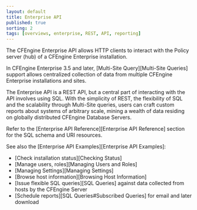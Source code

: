 ```yaml
---
layout: default
title: Enterprise API
published: true
sorting: 2 
tags: [overviews, enterprise, REST, API, reporting]
---
```


The CFEngine Enterprise API allows HTTP clients to interact with the Policy server (hub) 
of a CFEngine Enterprise installation. 

In CFEngine Enterprise 3.5 and later, [Multi-Site Query][Multi-Site Queries] 
support allows centralized collection of data from multiple CFEngine 
Enterprise installations and sites.

The Enterprise API is a REST API, but a central part of interacting with the 
API involves using SQL. With the simplicity of REST, the flexibility of 
SQL and the scalability through Multi-Site queries, users can craft custom 
reports about systems of arbitrary scale, mining a wealth of data residing 
on globally distributed CFEngine Database Servers.

Refer to the [Enterprise API Reference][Enterprise API Reference] section for the SQL schema 
and URI resources. 

See also the [Enterprise API Examples][Enterprise API Examples]:

* [Check installation status][Checking Status]
* [Manage users, roles][Managing Users and Roles]
* [Managing Settings][Managing Settings]
* [Browse host information][Browsing Host Information]
* [Issue flexible SQL queries][SQL Queries] against data collected from hosts by the CFEngine Server
* [Schedule reports][SQL Queries#Subscribed Queries] for email and later download
